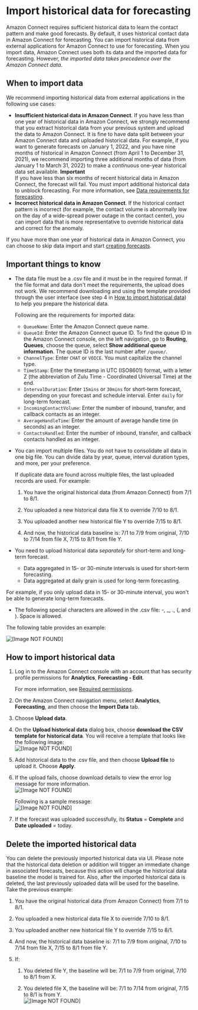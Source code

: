 # Import historical data for forecasting<a name="import-data-for-forecasting"></a>

Amazon Connect requires sufficient historical data to learn the contact pattern and make good forecasts\. By default, it uses historical contact data in Amazon Connect for forecasting\. You can import historical data from external applications for Amazon Connect to use for forecasting\. When you import data, Amazon Connect uses both its data and the imported data for forecasting\. However, *the imported data takes precedence over the Amazon Connect data*\. 

## When to import data<a name="when-import-data-for-forecasting"></a>

We recommend importing historical data from external applications in the following use cases:
+ **Insufficient historical data in Amazon Connect**\. If you have less than one year of historical data in Amazon Connect, we strongly recommend that you extract historical data from your previous system and upload the data to Amazon Connect\. It is fine to have data split between your Amazon Connect data and uploaded historical data\. For example, if you want to generate forecasts on January 1, 2022, and you have nine months of historical in Amazon Connect \(from April 1 to December 31, 2021\), we recommend importing three additional months of data \(from January 1 to March 31, 2022\) to make a *continuous* one\-year historical data set available\. 
**Important**  
If you have less than six months of recent historical data in Amazon Connect, the forecast will fail\. You must import additional historical data to unblock forecasting\. For more information, see [Data requirements for forecasting](data-requirements-for-forecasting.md)\.
+ **Incorrect historical data in Amazon Connect**\. If the historical contact pattern is incorrect \(for example, the contact volume is abnormally low on the day of a wide\-spread power outage in the contact center\), you can import data that is more representative to override historical data and correct for the anomaly\.

If you have more than one year of historical data in Amazon Connect, you can choose to skip data import and start [creating forecasts](create-forecasts.md)\. 

## Important things to know<a name="important-things-to-know-import-forecast"></a>
+ The data file must be a \.csv file and it must be in the required format\. If the file format and data don't meet the requirements, the upload does not work\. We recommend downloading and using the template provided through the user interface \(see step 4 in [How to import historical data](#how-import-data-for-forecasting)\) to help you prepare the historical data\. 

  Following are the requirements for imported data: 
  + `QueueName`: Enter the Amazon Connect queue name\.
  + `QueueId`: Enter the Amazon Connect queue ID\. To find the queue ID in the Amazon Connect console, on the left navigation, go to **Routing**, **Queues**, choose the queue, select **Show additional queue information**\. The queue ID is the last number after `/queue/`\.
  + `ChannelType`: Enter `CHAT` or `VOICE`\. You must capitalize the channel type\.
  + `TimeStamp`: Enter the timestamp in UTC \(ISO8601\) format, with a letter Z \(the abbreviation of Zulu Time \- Coordinated Universal Time\) at the end\.
  + `IntervalDuration`: Enter `15mins` or `30mins` for short\-term forecast, depending on your forecast and schedule interval\. Enter `daily` for long\-term forecast\.
  + `IncomingContactVolume`: Enter the number of inbound, transfer, and callback contacts as an integer\.
  + `AverageHandleTime`: Enter the amount of average handle time \(in seconds\) as an integer\.
  + `ContactsHandled`: Enter the number of inbound, transfer, and callback contacts handled as an integer\.
+ You can import multiple files\. You do not have to consolidate all data in one big file\. You can divide data by year, queue, interval duration types, and more, per your preference\. 

  If duplicate data are found across multiple files, the last uploaded records are used\. For example:

  1. You have the original historical data \(from Amazon Connect\) from 7/1 to 8/1\. 

  1. You uploaded a new historical data file X to override 7/10 to 8/1\. 

  1. You uploaded another new historical file Y to override 7/15 to 8/1\.

  1. And now, the historical data baseline is: 7/1 to 7/9 from original, 7/10 to 7/14 from file X, 7/15 to 8/1 from file Y\.
+ You need to upload historical data *separately* for short\-term and long\-term forecast\.
  + Data aggregated in 15\- or 30\-minute intervals is used for short\-term forecasting\.
  + Data aggregated at daily grain is used for long\-term forecasting\.

For example, if you only upload data in 15\- or 30\-minute interval, you won't be able to generate long\-term forecasts\. 
+ The following special characters are allowed in the \.csv file: \-, \_, \., \(, and \)\. Space is allowed\.

The following table provides an example:

![\[Image NOT FOUND\]](http://docs.aws.amazon.com/connect/latest/adminguide/images/wfm-forecasting-import-table.png)

## How to import historical data<a name="how-import-data-for-forecasting"></a>

1. Log in to the Amazon Connect console with an account that has security profile permissions for **Analytics**, **Forecasting \- Edit**\. 

   For more information, see [Required permissions](required-optimization-permissions.md)\. 

1. On the Amazon Connect navigation menu, select **Analytics**, **Forecasting**, and then choose the **Import Data** tab\.

1. Choose **Upload data**\.

1. On the **Upload historical data** dialog box, choose **download the CSV template for historical data**\. You will receive a template that looks like the following image:  
![\[Image NOT FOUND\]](http://docs.aws.amazon.com/connect/latest/adminguide/images/wfm-forecasting-import-template.png)

1. Add historical data to the \.csv file, and then choose **Upload file** to upload it\. Choose **Apply**\.

1. If the upload fails, choose download details to view the error log message for more information\.  
![\[Image NOT FOUND\]](http://docs.aws.amazon.com/connect/latest/adminguide/images/wfm-forecasting-import-historical-data-error.png)

   Following is a sample message:  
![\[Image NOT FOUND\]](http://docs.aws.amazon.com/connect/latest/adminguide/images/wfm-forecasting-import-historical-data-error-message.png)

1. If the forecast was uploaded successfully, its **Status** = **Complete** and **Date uploaded** = today\. 

## Delete the imported historical data<a name="delete-imported-historical-data"></a>

You can delete the previously imported historical data via UI\. Please note that the historical data deletion or addition will trigger an immediate change in associated forecasts, because this action will change the historical data baseline the model is trained for\. Also, after the imported historical data is deleted, the last previously uploaded data will be used for the baseline\. Take the previous example: 

1. You have the original historical data \(from Amazon Connect\) from 7/1 to 8/1\. 

1. You uploaded a new historical data file X to override 7/10 to 8/1\. 

1. You uploaded another new historical file Y to override 7/15 to 8/1\.

1. And now, the historical data baseline is: 7/1 to 7/9 from original, 7/10 to 7/14 from file X, 7/15 to 8/1 from file Y\.

1. If:

   1. You deleted file Y, the baseline will be: 7/1 to 7/9 from original, 7/10 to 8/1 from X\.

   1. You deleted file X, the baseline will be: 7/1 to 7/14 from original, 7/15 to 8/1 is from Y\.  
![\[Image NOT FOUND\]](http://docs.aws.amazon.com/connect/latest/adminguide/images/wfm-forecasting-delete-imported-data.png)